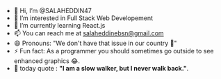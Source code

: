 - 👋 Hi, I’m @SALAHEDDIN47
- 👀 I’m interested in Full Stack Web Developement
- 🌱 I’m currently learning React.js
- 📫 You can reach me at salaheddinebsn@gmail.com
- 😄 Pronouns: "We don't have that issue in our country 🙂​"
- ⚡ Fun fact: As a programmer you should sometimes go outside to see enhanced graphics 😂.
- ​💌​ today quote : **"I am a slow walker, but I never walk back."**.

<!---
SALAHEDDIN47/SALAHEDDIN47 is a ✨ special ✨ repository because its `README.md` (this file) appears on your GitHub profile.
You can click the Preview link to take a look at your changes.
--->
